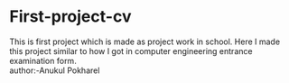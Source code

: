 # First-project-cv
This is first project which is made as project work in school. Here I made this project similar to how I got in computer engineering entrance examination form.
<br>
author:-Anukul Pokharel
